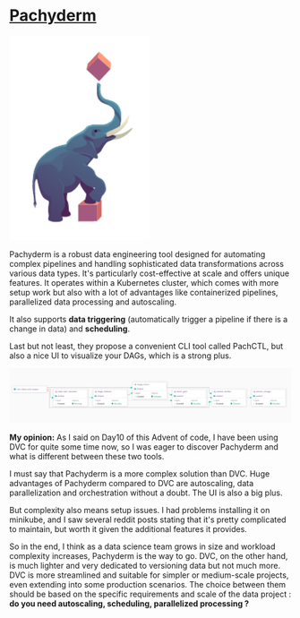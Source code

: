 # [Pachyderm](https://github.com/pachyderm/pachyderm)

<img src="../img/pachyderm.png" alt="dvc" width="250"/>

Pachyderm is a robust data engineering tool designed for automating complex pipelines and handling sophisticated data transformations across various data types. It's particularly cost-effective at scale and offers unique features. It operates within a Kubernetes cluster, which comes with more setup work but also with a lot of advantages like containerized pipelines, parallelized data processing and autoscaling.

It also supports **data triggering** (automatically trigger a pipeline if there is a change in data) and **scheduling**.

Last but not least, they propose a convenient CLI tool called PachCTL, but also a nice UI to visualize your DAGs, which is a strong plus.

<img src="../img/dag.png" alt="dvc" width="700"/>


**My opinion:** As I said on Day10 of this Advent of code, I have been using DVC for quite some time now, so I was eager to discover Pachyderm and what is different between these two tools.

I must say that Pachyderm is a more complex solution than DVC. Huge advantages of Pachyderm compared to DVC are autoscaling, data parallelization and orchestration without a doubt. The UI is also a big plus.

But complexity also means setup issues. I had problems installing it on minikube, and I saw several reddit posts stating that it's pretty complicated to maintain, but worth it given the additional features it provides.

So in the end, I think as a data science team grows in size and workload complexity increases, Pachyderm is the way to go.
DVC, on the other hand, is much lighter and very dedicated to versioning data but not much more. DVC is more streamlined and suitable for simpler or medium-scale projects, even extending into some production scenarios. The choice between them should be based on the specific requirements and scale of the data project : **do you need autoscaling, scheduling, parallelized processing ?**

